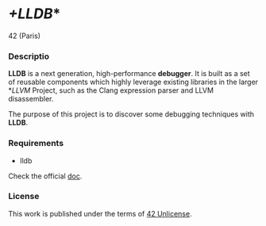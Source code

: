 # *+LLDB**

42 (Paris)

### **Descriptio**

**LLDB** is a next generation, high-performance **debugger**. It is built as a set of reusable components which highly leverage existing libraries in the larger **LLVM* Project, such as the Clang expression parser and LLVM disassembler.

The purpose of this project is to discover some debugging techniques with **LLDB**.

### **Requirements**

+ lldb

Check the official [doc](https://lldb.llvm.org/).

### **License**

This work is published under the terms of [42 Unlicense](https://github.com/gcamerli/42unlicense).
